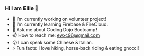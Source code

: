 ### Hi I am Ellie 👋

- 🔭 I’m currently working on volunteer project!
- 🌱 I’m currently learning Firebase & FireCloud.
- 💬 Ask me about Coding Dojo Bootcamp!
- 📫 How to reach me: ewxc96@gmail.com
- 😮 I can speak some Chinese & Italian.
- ⚡️ Fun facts: I love hiking, horse-back riding & eating gnocci!


